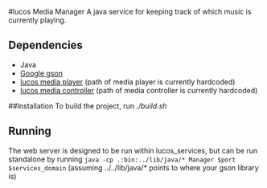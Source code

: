 #lucos Media Manager
A java service for keeping track of which music is currently playing.

## Dependencies
* Java
* [Google gson](https://code.google.com/p/google-gson/)
* [lucos media player](https://github.com/lucas42/lucos_media_player) (path of media player is currently hardcoded)
* [lucos media controller](https://github.com/lucas42/lucos_media_controller) (path of media controller is currently hardcoded)

##Installation
To build the project, run *./build.sh*

## Running
The web server is designed to be run within lucos_services, but can be run standalone by running `java -cp .:bin:../lib/java/* Manager $port $services_domain` (assuming ../../lib/java/* points to where your gson library is)
